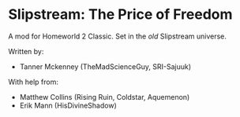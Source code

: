 # Slipstream: The Price of Freedom

A mod for Homeworld 2 Classic. Set in the *old* Slipstream universe.

Written by:
- Tanner Mckenney (TheMadScienceGuy, SRI-Sajuuk)

With help from:
- Matthew Collins (Rising Ruin, Coldstar, Aquemenon)
- Erik Mann (HisDivineShadow)
